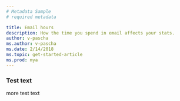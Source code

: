```yaml
---
# Metadata Sample
# required metadata

title: Email hours
description: How the time you spend in email affects your stats. 
author: v-pascha
ms.author: v-pascha
ms.date: 2/14/2018
ms.topic: get-started-article
ms.prod: mya
---
```


### Test text

more test text
